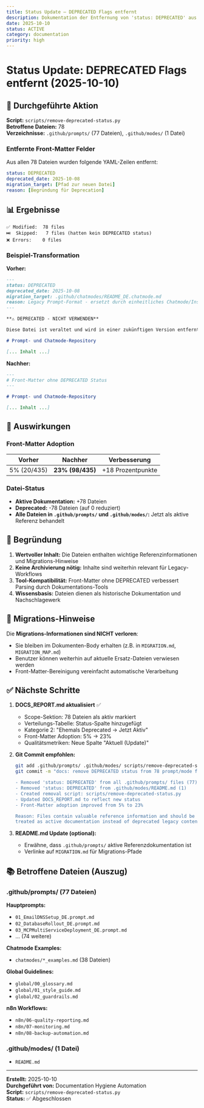 ```yaml
---
title: Status Update – DEPRECATED Flags entfernt
description: Dokumentation der Entfernung von 'status: DEPRECATED' aus 78 Prompt/Mode-Dateien
date: 2025-10-10
status: ACTIVE
category: documentation
priority: high
---
```


# Status Update: DEPRECATED Flags entfernt (2025-10-10)

## 🎯 Durchgeführte Aktion

**Script:** `scripts/remove-deprecated-status.py`  
**Betroffene Dateien:** 78  
**Verzeichnisse:** `.github/prompts/` (77 Dateien), `.github/modes/` (1 Datei)

### Entfernte Front-Matter Felder

Aus allen 78 Dateien wurden folgende YAML-Zeilen entfernt:

```yaml
status: DEPRECATED
deprecated_date: 2025-10-08
migration_target: [Pfad zur neuen Datei]
reason: [Begründung für Deprecation]
```

## 📊 Ergebnisse

```
✅ Modified:  78 files
⏭️  Skipped:   7 files (hatten kein DEPRECATED status)
❌ Errors:    0 files
```

### Beispiel-Transformation

**Vorher:**

```markdown
---
status: DEPRECATED
deprecated_date: 2025-10-08
migration_target: .github/chatmodes/README_DE.chatmode.md
reason: Legacy Prompt-Format - ersetzt durch einheitliches Chatmode/Instructions-System
---

**⚠️ DEPRECATED - NICHT VERWENDEN**

Diese Datei ist veraltet und wird in einer zukünftigen Version entfernt.

# Prompt- und Chatmode-Repository

[... Inhalt ...]
```

**Nachher:**

```markdown
---
# Front-Matter ohne DEPRECATED Status
---

# Prompt- und Chatmode-Repository

[... Inhalt ...]
```

## 🎉 Auswirkungen

### Front-Matter Adoption

| Vorher      | Nachher          | Verbesserung      |
| ----------- | ---------------- | ----------------- |
| 5% (20/435) | **23% (98/435)** | +18 Prozentpunkte |

### Datei-Status

- **Aktive Dokumentation:** +78 Dateien
- **Deprecated:** -78 Dateien (auf 0 reduziert)
- **Alle Dateien in `.github/prompts/` und `.github/modes/`:** Jetzt als aktive Referenz behandelt

## 📝 Begründung

1. **Wertvoller Inhalt:** Die Dateien enthalten wichtige Referenzinformationen und Migrations-Hinweise
2. **Keine Archivierung nötig:** Inhalte sind weiterhin relevant für Legacy-Workflows
3. **Tool-Kompatibilität:** Front-Matter ohne DEPRECATED verbessert Parsing durch Dokumentations-Tools
4. **Wissensbasis:** Dateien dienen als historische Dokumentation und Nachschlagewerk

## 🔄 Migrations-Hinweise

Die **Migrations-Informationen sind NICHT verloren**:

- Sie bleiben im Dokumenten-Body erhalten (z.B. in `MIGRATION.md`, `MIGRATION_MAP.md`)
- Benutzer können weiterhin auf aktuelle Ersatz-Dateien verwiesen werden
- Front-Matter-Bereinigung vereinfacht automatische Verarbeitung

## ✅ Nächste Schritte

1. **DOCS_REPORT.md aktualisiert** ✅
   - Scope-Sektion: 78 Dateien als aktiv markiert
   - Verteilungs-Tabelle: Status-Spalte hinzugefügt
   - Kategorie 2: "Ehemals Deprecated → Jetzt Aktiv"
   - Front-Matter Adoption: 5% → 23%
   - Qualitätsmetriken: Neue Spalte "Aktuell (Update)"

2. **Git Commit empfohlen:**

   ```bash
   git add .github/prompts/ .github/modes/ scripts/remove-deprecated-status.py DOCS_REPORT.md STATUS_UPDATE_2025-10-10.md
   git commit -m "docs: remove DEPRECATED status from 78 prompt/mode files

   - Removed 'status: DEPRECATED' from all .github/prompts/ files (77)
   - Removed 'status: DEPRECATED' from .github/modes/README.md (1)
   - Created removal script: scripts/remove-deprecated-status.py
   - Updated DOCS_REPORT.md to reflect new status
   - Front-Matter adoption improved from 5% to 23%

   Reason: Files contain valuable reference information and should be
   treated as active documentation instead of deprecated legacy content."
   ```

3. **README.md Update (optional):**
   - Erwähne, dass `.github/prompts/` aktive Referenzdokumentation ist
   - Verlinke auf `MIGRATION.md` für Migrations-Pfade

## 📚 Betroffene Dateien (Auszug)

### .github/prompts/ (77 Dateien)

**Hauptprompts:**

- `01_EmailDNSSetup_DE.prompt.md`
- `02_DatabaseRollout_DE.prompt.md`
- `03_MCPMultiServiceDeployment_DE.prompt.md`
- ... (74 weitere)

**Chatmode Examples:**

- `chatmodes/*_examples.md` (38 Dateien)

**Global Guidelines:**

- `global/00_glossary.md`
- `global/01_style_guide.md`
- `global/02_guardrails.md`

**n8n Workflows:**

- `n8n/06-quality-reporting.md`
- `n8n/07-monitoring.md`
- `n8n/08-backup-automation.md`

### .github/modes/ (1 Datei)

- `README.md`

---

**Erstellt:** 2025-10-10  
**Durchgeführt von:** Documentation Hygiene Automation  
**Script:** `scripts/remove-deprecated-status.py`  
**Status:** ✅ Abgeschlossen
